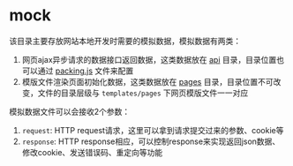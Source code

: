 # mock

该目录主要存放网站本地开发时需要的模拟数据，模拟数据有两类：

1. 网页ajax异步请求的数据接口返回数据，这类数据放在 [api](api) 目录，目录位置也可以通过 [packing.js](../config/packing.js) 文件来配置
2. 模版文件渲染页面初始化数据，这类数据放在 [pages](pages) 目录，目录位置不可改变，文件的目录层级与 `templates/pages` 下网页模版文件一一对应

模拟数据文件可以会接收2个参数：
1. `request`: HTTP request请求，这里可以拿到请求提交过来的参数、cookie等
2. `response`: HTTP response相应，可以控制response来实现返回json数据、修改cookie、发送错误码、重定向等功能
